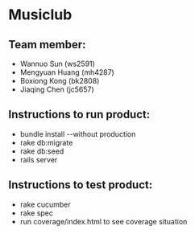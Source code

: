 # Musiclub

## Team member: 
* Wannuo Sun (ws2591)
* Mengyuan Huang (mh4287)
* Boxiong Kong (bk2808)
* Jiaqing Chen (jc5657)

## Instructions to run product:
* bundle install --without production
* rake db:migrate
* rake db:seed
* rails server

## Instructions to test product:
* rake cucumber
* rake spec
* run coverage/index.html to see coverage situation


